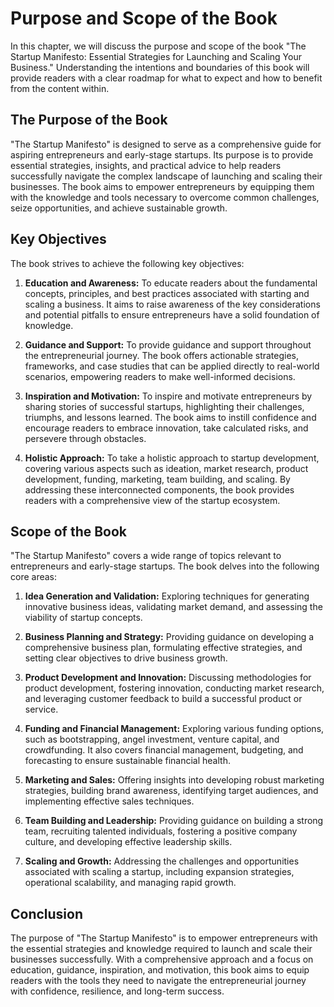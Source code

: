 Purpose and Scope of the Book
======================================

In this chapter, we will discuss the purpose and scope of the book "The Startup Manifesto: Essential Strategies for Launching and Scaling Your Business." Understanding the intentions and boundaries of this book will provide readers with a clear roadmap for what to expect and how to benefit from the content within.

**The Purpose of the Book**
---------------------------

"The Startup Manifesto" is designed to serve as a comprehensive guide for aspiring entrepreneurs and early-stage startups. Its purpose is to provide essential strategies, insights, and practical advice to help readers successfully navigate the complex landscape of launching and scaling their businesses. The book aims to empower entrepreneurs by equipping them with the knowledge and tools necessary to overcome common challenges, seize opportunities, and achieve sustainable growth.

**Key Objectives**
------------------

The book strives to achieve the following key objectives:

1. **Education and Awareness:** To educate readers about the fundamental concepts, principles, and best practices associated with starting and scaling a business. It aims to raise awareness of the key considerations and potential pitfalls to ensure entrepreneurs have a solid foundation of knowledge.

2. **Guidance and Support:** To provide guidance and support throughout the entrepreneurial journey. The book offers actionable strategies, frameworks, and case studies that can be applied directly to real-world scenarios, empowering readers to make well-informed decisions.

3. **Inspiration and Motivation:** To inspire and motivate entrepreneurs by sharing stories of successful startups, highlighting their challenges, triumphs, and lessons learned. The book aims to instill confidence and encourage readers to embrace innovation, take calculated risks, and persevere through obstacles.

4. **Holistic Approach:** To take a holistic approach to startup development, covering various aspects such as ideation, market research, product development, funding, marketing, team building, and scaling. By addressing these interconnected components, the book provides readers with a comprehensive view of the startup ecosystem.

**Scope of the Book**
---------------------

"The Startup Manifesto" covers a wide range of topics relevant to entrepreneurs and early-stage startups. The book delves into the following core areas:

1. **Idea Generation and Validation:** Exploring techniques for generating innovative business ideas, validating market demand, and assessing the viability of startup concepts.

2. **Business Planning and Strategy:** Providing guidance on developing a comprehensive business plan, formulating effective strategies, and setting clear objectives to drive business growth.

3. **Product Development and Innovation:** Discussing methodologies for product development, fostering innovation, conducting market research, and leveraging customer feedback to build a successful product or service.

4. **Funding and Financial Management:** Exploring various funding options, such as bootstrapping, angel investment, venture capital, and crowdfunding. It also covers financial management, budgeting, and forecasting to ensure sustainable financial health.

5. **Marketing and Sales:** Offering insights into developing robust marketing strategies, building brand awareness, identifying target audiences, and implementing effective sales techniques.

6. **Team Building and Leadership:** Providing guidance on building a strong team, recruiting talented individuals, fostering a positive company culture, and developing effective leadership skills.

7. **Scaling and Growth:** Addressing the challenges and opportunities associated with scaling a startup, including expansion strategies, operational scalability, and managing rapid growth.

**Conclusion**
--------------

The purpose of "The Startup Manifesto" is to empower entrepreneurs with the essential strategies and knowledge required to launch and scale their businesses successfully. With a comprehensive approach and a focus on education, guidance, inspiration, and motivation, this book aims to equip readers with the tools they need to navigate the entrepreneurial journey with confidence, resilience, and long-term success.
